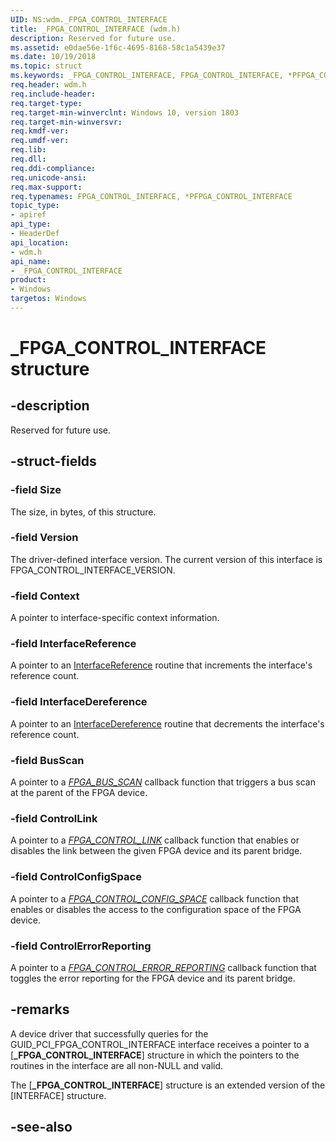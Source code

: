 ```yaml
---
UID: NS:wdm._FPGA_CONTROL_INTERFACE
title: _FPGA_CONTROL_INTERFACE (wdm.h)
description: Reserved for future use.
ms.assetid: e0dae56e-1f6c-4695-8168-58c1a5439e37
ms.date: 10/19/2018
ms.topic: struct
ms.keywords: _FPGA_CONTROL_INTERFACE, FPGA_CONTROL_INTERFACE, *PFPGA_CONTROL_INTERFACE, 
req.header: wdm.h
req.include-header:
req.target-type:
req.target-min-winverclnt: Windows 10, version 1803
req.target-min-winversvr:
req.kmdf-ver:
req.umdf-ver:
req.lib:
req.dll:
req.ddi-compliance:
req.unicode-ansi:
req.max-support:
req.typenames: FPGA_CONTROL_INTERFACE, *PFPGA_CONTROL_INTERFACE
topic_type: 
- apiref
api_type: 
- HeaderDef
api_location:
- wdm.h
api_name: 
- _FPGA_CONTROL_INTERFACE
product:
- Windows
targetos: Windows
---
```


# _FPGA_CONTROL_INTERFACE structure

## -description
Reserved for future use.

## -struct-fields

### -field Size
The size, in bytes, of this structure.
 
### -field Version
The driver-defined interface version. The current version of this interface is FPGA_CONTROL_INTERFACE_VERSION.
 
### -field Context
A pointer to interface-specific context information.
 
### -field InterfaceReference
A pointer to an [InterfaceReference](https://docs.microsoft.com/windows-hardware/drivers/ddi/content/wudfwdm/nc-wudfwdm-pinterface_reference) routine that increments the interface's reference count.
 
### -field InterfaceDereference
A pointer to an [InterfaceDereference](https://docs.microsoft.com/windows-hardware/drivers/ddi/content/wudfwdm/nc-wudfwdm-pinterface_dereference) routine that decrements the interface's reference count.
 
### -field BusScan
A pointer to a [_FPGA_BUS_SCAN_](nc-wdm-fpga_bus_scan.md) callback function that triggers a bus scan at the parent of the FPGA device.
 
### -field ControlLink
A pointer to a [_FPGA_CONTROL_LINK_](nc-wdm-fpga_control_link.md) callback function that enables or disables the link between the given FPGA device and its parent bridge.
 
### -field ControlConfigSpace
A pointer to a [_FPGA_CONTROL_CONFIG_SPACE_](nc-wdm-fpga_control_config_space.md) callback function that enables or disables the access to the configuration space of the FPGA device.  
 
### -field ControlErrorReporting
A pointer to a [_FPGA_CONTROL_ERROR_REPORTING_](nc-wdm-fpga_control_error_reporting.md) callback function that toggles the error reporting for the FPGA device and its parent bridge. 

## -remarks
A device driver that successfully queries for the GUID_PCI_FPGA_CONTROL_INTERFACE interface receives a pointer to a [**_FPGA_CONTROL_INTERFACE**] structure in which the pointers to the routines in the interface are all non-NULL and valid. 

The [**_FPGA_CONTROL_INTERFACE**] structure is an extended version of the [INTERFACE] structure.

## -see-also
